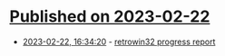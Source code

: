 # [Published on 2023-02-22](index.md)

* [2023-02-22, 16:34:20](https://lobste.rs/s/gmmix8/retrowin32_progress_report) - [retrowin32 progress report](https://neugierig.org/software/blog/2023/02/retrowin32-progress.html)
